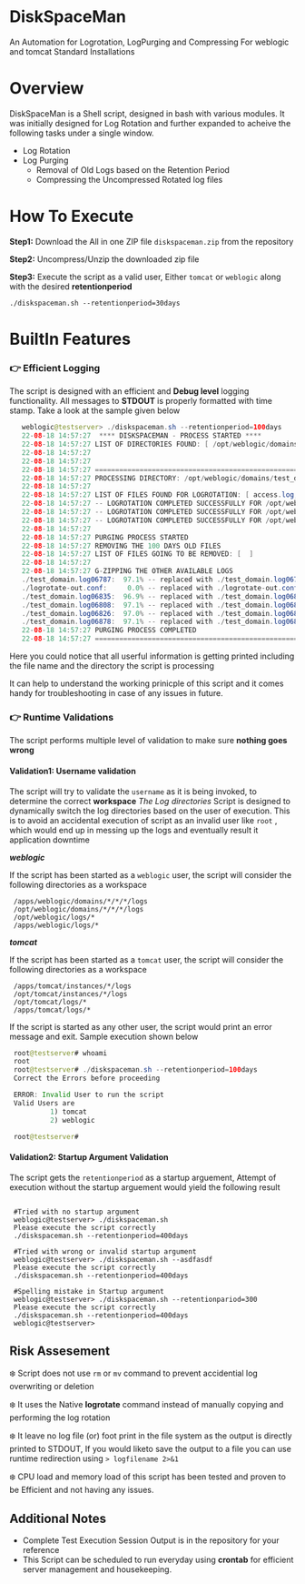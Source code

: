 # DiskSpaceMan
An Automation for Logrotation, LogPurging and Compressing For weblogic and tomcat Standard Installations

# Overview
DiskSpaceMan is a Shell script,  designed in bash with various modules. It was initially designed for Log Rotation and further expanded to acheive
the following tasks under a single window.

  - Log Rotation
  - Log Purging
    - Removal of Old Logs based on the Retention Period
    - Compressing the Uncompressed Rotated log files
    
 # How To Execute
 
 **Step1:** Download the All in one ZIP file `diskspaceman.zip` from the repository
 
 **Step2:** Uncompress/Unzip the downloaded zip file
 
 **Step3:** Execute the script as a valid user, Either ```tomcat``` or ```weblogic``` along with the desired **retentionperiod**
 
 ```shell
 ./diskspaceman.sh --retentionperiod=30days
 ```
 
 # BuiltIn Features
 
 ### :point_right: Efficient Logging
    
 The script is designed with an efficient and **Debug level** logging functionality. All messages to **STDOUT** is properly formatted 
 with time stamp. Take a look at the sample given below
    
 ```java
    weblogic@testserver> ./diskspaceman.sh --retentionperiod=100days
    22-08-18 14:57:27  **** DISKSPACEMAN - PROCESS STARTED ****
    22-08-18 14:57:27 LIST OF DIRECTORIES FOUND: [ /opt/weblogic/domains/test_domain/servers/AdminServer/logs,/opt/weblogic/domains/test_domain/servers/wls_PegaServer1/logs,/opt/weblogic/logs/pega ]
    22-08-18 14:57:27
    22-08-18 14:57:27
    22-08-18 14:57:27 ===========================================================
    22-08-18 14:57:27 PROCESSING DIRECTORY: /opt/weblogic/domains/test_domain/servers/AdminServer/logs
    22-08-18 14:57:27
    22-08-18 14:57:27 LIST OF FILES FOUND FOR LOGROTATION: [ access.log,AdminServer.log,test_domain.log ]
    22-08-18 14:57:27 -- LOGROTATION COMPLETED SUCCESSFULLY FOR /opt/weblogic/domains/test_domain/servers/AdminServer/logs/access.log
    22-08-18 14:57:27 -- LOGROTATION COMPLETED SUCCESSFULLY FOR /opt/weblogic/domains/test_domain/servers/AdminServer/logs/AdminServer.log
    22-08-18 14:57:27 -- LOGROTATION COMPLETED SUCCESSFULLY FOR /opt/weblogic/domains/test_domain/servers/AdminServer/logs/test_domain.log
    22-08-18 14:57:27
    22-08-18 14:57:27 PURGING PROCESS STARTED
    22-08-18 14:57:27 REMOVING THE 100 DAYS OLD FILES
    22-08-18 14:57:27 LIST OF FILES GOING TO BE REMOVED: [  ]
    22-08-18 14:57:27
    22-08-18 14:57:27 G-ZIPPING THE OTHER AVAILABLE LOGS
    ./test_domain.log06787:  97.1% -- replaced with ./test_domain.log06787.gz
    ./logrotate-out.conf:     0.0% -- replaced with ./logrotate-out.conf.gz
    ./test_domain.log06835:  96.9% -- replaced with ./test_domain.log06835.gz
    ./test_domain.log06808:  97.1% -- replaced with ./test_domain.log06808.gz
    ./test_domain.log06826:  97.0% -- replaced with ./test_domain.log06826.gz
    ./test_domain.log06878:  97.1% -- replaced with ./test_domain.log06878.gz
    22-08-18 14:57:27 PURGING PROCESS COMPLETED
    22-08-18 14:57:27 ===========================================================
 ```
    
 Here you could notice that all userful information is getting printed including the file name and the directory the script is processing 
    
It can help to understand the working prinicple of this script and it comes handy for troubleshooting in case of any issues in future.
    

### :point_right: Runtime Validations

The script performs multiple level of validation to make sure **nothing goes wrong**

#### Validation1: Username validation

The script will try to validate the `username` as it is being invoked, to determine the correct **workspace** _The Log directories_
Script is designed to dynamically switch the log directories based on the user of execution. This is to avoid an accidental execution
of script as an invalid user like `root` , which would end up in messing up the logs and eventually result it application downtime

**_weblogic_**

If the script has been started as a `weblogic` user, the script will consider the following directories as a workspace

  ```
   /apps/weblogic/domains/*/*/*/logs 
   /opt/weblogic/domains/*/*/*/logs 
   /opt/weblogic/logs/* 
   /apps/weblogic/logs/*            
  ``` 

**_tomcat_**

If the script has been started as a `tomcat` user, the script will consider the following directories as a workspace

  ```
   /apps/tomcat/instances/*/logs 
   /opt/tomcat/instances/*/logs
   /opt/tomcat/logs/* 
   /apps/tomcat/logs/*            
  ```
  
 If the script is started as any other user, the script would print an error message and exit. Sample execution shown below
 
 ```java
  root@testserver# whoami
  root
  root@testserver# ./diskspaceman.sh --retentionperiod=100days
  Correct the Errors before proceeding

  ERROR: Invalid User to run the script
  Valid Users are
           1) tomcat
           2) weblogic

  root@testserver#
  ```
 #### Validation2: Startup Argument Validation
 
 The script gets the `retentionperiod` as a startup arguement, Attempt of execution without the startup arguement would yield the following result
 
 ```shell
 
  #Tried with no startup argument
  weblogic@testserver> ./diskspaceman.sh
  Please execute the script correctly
  ./diskspaceman.sh --retentionperiod=400days

  #Tried with wrong or invalid startup argument
  weblogic@testserver> ./diskspaceman.sh --asdfasdf
  Please execute the script correctly
  ./diskspaceman.sh --retentionperiod=400days

  #Spelling mistake in Startup argument
  weblogic@testserver> ./diskspaceman.sh --retentionpariod=300
  Please execute the script correctly
  ./diskspaceman.sh --retentionperiod=400days
  weblogic@testserver>

 ```
 
 ## Risk Assesement
 
  :snowflake: Script does not use `rm` or `mv` command to prevent accidential log overwriting or deletion
  
  :snowflake: It uses the Native **logrotate** command instead of manually copying and performing the log rotation
  
  :snowflake: It leave no log file (or) foot print in the file system as the output is directly printed to STDOUT, If you would liketo save the output to a file 
  you can use runtime redirection using `> logfilename 2>&1`
  
  :snowflake: CPU load and memory load of this script has been tested and proven to be Efficient and not having any issues.
  
 ## Additional Notes 
 
  - Complete Test Execution Session Output is in the repository for your reference
  - This Script can be scheduled to run everyday using **crontab** for efficient server management and housekeeping.
  

 
  
